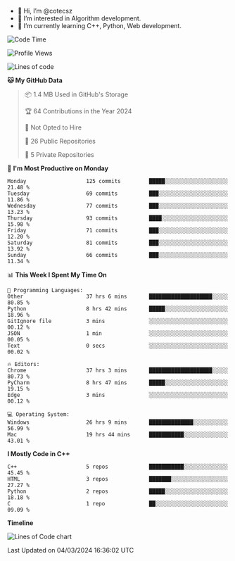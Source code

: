 - 👋 Hi, I’m @cotecsz
- 👀 I’m interested in Algorithm development.
- 🌱 I’m currently learning C++, Python, Web development.

<!---
cotecsz/cotecsz is a ✨ special ✨ repository because its `README.md` (this file) appears on your GitHub profile.
You can click the Preview link to take a look at your changes.
--->

<!--START_SECTION:waka-->
![Code Time](http://img.shields.io/badge/Code%20Time-577%20hrs%2043%20mins-blue)

![Profile Views](http://img.shields.io/badge/Profile%20Views-0-blue)

![Lines of code](https://img.shields.io/badge/From%20Hello%20World%20I%27ve%20Written-1.2%20million%20lines%20of%20code-blue)

**🐱 My GitHub Data** 

> 📦 1.4 MB Used in GitHub's Storage 
 > 
> 🏆 64 Contributions in the Year 2024
 > 
> 🚫 Not Opted to Hire
 > 
> 📜 26 Public Repositories 
 > 
> 🔑 5 Private Repositories 
 > 
📅 **I'm Most Productive on Monday** 

```text
Monday                   125 commits         █████░░░░░░░░░░░░░░░░░░░░   21.48 % 
Tuesday                  69 commits          ███░░░░░░░░░░░░░░░░░░░░░░   11.86 % 
Wednesday                77 commits          ███░░░░░░░░░░░░░░░░░░░░░░   13.23 % 
Thursday                 93 commits          ████░░░░░░░░░░░░░░░░░░░░░   15.98 % 
Friday                   71 commits          ███░░░░░░░░░░░░░░░░░░░░░░   12.20 % 
Saturday                 81 commits          ███░░░░░░░░░░░░░░░░░░░░░░   13.92 % 
Sunday                   66 commits          ███░░░░░░░░░░░░░░░░░░░░░░   11.34 % 
```


📊 **This Week I Spent My Time On** 

```text
💬 Programming Languages: 
Other                    37 hrs 6 mins       ████████████████████░░░░░   80.85 % 
Python                   8 hrs 42 mins       █████░░░░░░░░░░░░░░░░░░░░   18.96 % 
GitIgnore file           3 mins              ░░░░░░░░░░░░░░░░░░░░░░░░░   00.12 % 
JSON                     1 min               ░░░░░░░░░░░░░░░░░░░░░░░░░   00.05 % 
Text                     0 secs              ░░░░░░░░░░░░░░░░░░░░░░░░░   00.02 % 

🔥 Editors: 
Chrome                   37 hrs 3 mins       ████████████████████░░░░░   80.73 % 
PyCharm                  8 hrs 47 mins       █████░░░░░░░░░░░░░░░░░░░░   19.15 % 
Edge                     3 mins              ░░░░░░░░░░░░░░░░░░░░░░░░░   00.12 % 

💻 Operating System: 
Windows                  26 hrs 9 mins       ██████████████░░░░░░░░░░░   56.99 % 
Mac                      19 hrs 44 mins      ███████████░░░░░░░░░░░░░░   43.01 % 
```

**I Mostly Code in C++** 

```text
C++                      5 repos             ███████████░░░░░░░░░░░░░░   45.45 % 
HTML                     3 repos             ███████░░░░░░░░░░░░░░░░░░   27.27 % 
Python                   2 repos             █████░░░░░░░░░░░░░░░░░░░░   18.18 % 
C                        1 repo              ██░░░░░░░░░░░░░░░░░░░░░░░   09.09 % 
```



**Timeline**

![Lines of Code chart](https://raw.githubusercontent.com/cotecsz/cotecsz/master/assets/bar_graph.png)


 Last Updated on 04/03/2024 16:36:02 UTC
<!--END_SECTION:waka-->
